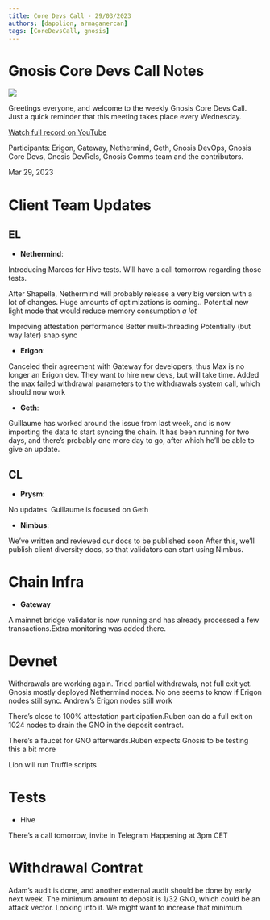 ```yaml
---
title: Core Devs Call - 29/03/2023
authors: [dapplion, armaganercan]
tags: [CoreDevsCall, gnosis]
---
```


# Gnosis Core Devs Call Notes

![](https://i.imgur.com/JhORmO7.png)

Greetings everyone, and welcome to the weekly Gnosis Core Devs Call. Just a quick reminder that this meeting takes place every Wednesday.

[Watch full record on YouTube](https://youtu.be/mKJolP4AtKY)

Participants: Erigon, Gateway, Nethermind, Geth, Gnosis DevOps, Gnosis Core Devs, Gnosis DevRels, Gnosis Comms team and the contributors.

Mar 29, 2023

# Client Team Updates
## EL
* **Nethermind**: 

Introducing Marcos for Hive tests. Will have a call tomorrow regarding those tests. 

After Shapella, Nethermind will probably release a very big version with a lot of changes. Huge amounts of optimizations is coming.. Potential new light mode that would reduce memory consumption *a lot*

Improving attestation performance
Better multi-threading
Potentially (but way later) snap sync

* **Erigon**: 

Canceled their agreement with Gateway for developers, thus Max is no longer an Erigon dev. They want to hire new devs, but will take time. Added the max failed withdrawal parameters to the withdrawals system call, which should now work

* **Geth**: 

Guillaume has worked around the issue from last week, and is now importing the data to start syncing the chain. It has been running for two days, and there’s probably one more day to go, after which he’ll be able to give an update.


## CL
* **Prysm**: 

No updates. Guillaume is focused on Geth
* **Nimbus**: 

We’ve written and reviewed our docs to be published soon
After this, we’ll publish client diversity docs, so that validators can start using Nimbus.


# Chain Infra
* **Gateway** 

A mainnet bridge validator is now running and has already processed a few transactions.Extra monitoring was added there.


# Devnet

Withdrawals are working again. Tried partial withdrawals, not full exit yet. Gnosis mostly deployed Nethermind nodes. No one seems to know if Erigon nodes still sync. Andrew’s Erigon nodes still work

There’s close to 100% attestation participation.Ruben can do a full exit on 1024 nodes to drain the GNO in the deposit contract.

There’s a faucet for GNO afterwards.Ruben expects Gnosis to be testing this a bit more

Lion will run Truffle scripts

# Tests
* Hive

There’s a call tomorrow, invite in Telegram
Happening at 3pm CET


# Withdrawal Contrat

Adam’s audit is done, and another external audit should be done by early next week. The minimum amount to deposit is 1/32 GNO, which could be an attack vector. Looking into it. We might want to increase that minimum.






